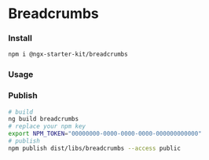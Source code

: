 # Breadcrumbs


### Install

```bash
npm i @ngx-starter-kit/breadcrumbs
```

### Usage

### Publish
```bash
# build
ng build breadcrumbs
# replace your npm key
export NPM_TOKEN="00000000-0000-0000-0000-000000000000"
# publish
npm publish dist/libs/breadcrumbs --access public
```

